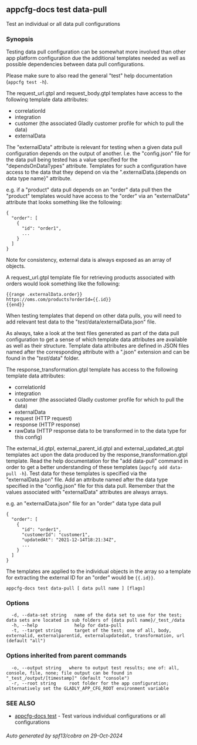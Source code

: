 ## appcfg-docs test data-pull

Test an individual or all data pull configurations

### Synopsis

Testing data pull configuration can be somewhat more involved than other app
platform configuration due the additional templates needed as well as possible
dependencies between data pull configurations.

Please make sure to also read the general "test" help documentation (`appcfg test -h`).

The request_url.gtpl and request_body.gtpl templates have access to the following
template data attributes:

- correlationId
- integration
- customer (the associated Gladly customer profile for which to pull the data)
- externalData

The "externalData" attribute is relevant for testing when a given data pull
configuration depends on the output of another. I.e. the "config.json" file
for the data pull being tested has a value specified for the "dependsOnDataTypes"
attribute. Templates for such a configuration have access to the data that they
depend on via the ".externalData.{depends on data type name}" attribute.

e.g. if a "product" data pull depends on an "order" data pull then the "product"
templates would have access to the "order" via an "externalData" attribute
that looks something like the following:

```
{
  "order": [
    {
      "id": "order1",
      ...
    }
  ]
}
```

Note for consistency, external data is always exposed as an array of objects.

A request_url.gtpl template file for retrieving products associated with orders
would look something like the following:

```
{{range .externalData.order}}
https://oms.com/products?orderId={{.id}}
{{end}}
```

When testing templates that depend on other data pulls, you will need to add
relevant test data to the "_test_/data/externalData.json" file.

As always, take a look at the test files generated as part of the data pull
configuration to get a sense of which template data attributes are available
as well as their structure. Template data attributes are defined in JSON files
named after the corresponding attribute with a ".json" extension and can be
found in the "_test_/data" folder.

The response_transformation.gtpl template has access to the following template
data attributes:

- correlationId
- integration
- customer (the associated Gladly customer profile for which to pull the data)
- externalData
- request (HTTP request)
- response (HTTP response)
- rawData (HTTP response data to be transformed in to the data type for this config)

The external_id.gtpl, external_parent_id.gtpl and external_updated_at.gtpl templates
act upon the data produced by the response_transformation.gtpl template. Read
the help documentation for the "add data-pull" command in order to get a better
understanding of these templates (`appcfg add data-pull -h`). Test data for these
templates is specified via the "externalData.json" file. Add an attribute named after
the data type specified in the "config.json" file for this data pull. Remember that
the values associated with "externalData" attributes are always arrays.

e.g. an "externalData.json" file for an "order" data type data pull

```
{
  "order": [
    {
      "id": "order1",
      "customerId": "customer1",
      "updatedAt": "2021-12-14T18:21:34Z",
      ...
    }
  ]
}
```

The templates are applied to the individual objects in the array so a template for
extracting the external ID for an "order" would be `{{.id}}`.


```
appcfg-docs test data-pull [ data pull name ] [flags]
```

### Options

```
  -d, --data-set string   name of the data set to use for the test; data sets are located in sub folders of {data pull name}/_test_/data
  -h, --help              help for data-pull
  -t, --target string     target of the test; one of all, body, externalid, externalparentid, externalupdatedat, transformation, url (default "all")
```

### Options inherited from parent commands

```
  -o, --output string   where to output test results; one of: all, console, file, none; file output can be found in "_test_/output/[timestamp]" (default "console")
  -r, --root string     root folder for the app configuration; alternatively set the GLADLY_APP_CFG_ROOT environment variable
```

### SEE ALSO

* [appcfg-docs test](appcfg-docs_test.md)	 - Test various individual configurations or all configurations

###### Auto generated by spf13/cobra on 29-Oct-2024

